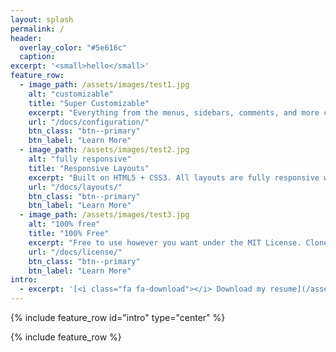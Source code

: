 ```yaml
---
layout: splash
permalink: /
header:
  overlay_color: "#5e616c"
  caption:
excerpt: '<small>hello</small>'
feature_row:
  - image_path: /assets/images/test1.jpg
    alt: "customizable"
    title: "Super Customizable"
    excerpt: "Everything from the menus, sidebars, comments, and more can be configured or set with YAML Front Matter."
    url: "/docs/configuration/"
    btn_class: "btn--primary"
    btn_label: "Learn More"
  - image_path: /assets/images/test2.jpg
    alt: "fully responsive"
    title: "Responsive Layouts"
    excerpt: "Built on HTML5 + CSS3. All layouts are fully responsive with helpers to augment your content."
    url: "/docs/layouts/"
    btn_class: "btn--primary"
    btn_label: "Learn More"
  - image_path: /assets/images/test3.jpg
    alt: "100% free"
    title: "100% Free"
    excerpt: "Free to use however you want under the MIT License. Clone it, fork it, customize it, whatever!"
    url: "/docs/license/"
    btn_class: "btn--primary"
    btn_label: "Learn More"
intro:
  - excerpt: '[<i class="fa fa-download"></i> Download my resume](/assets/files/resume.pdf){: .btn .btn--info}'
---
```


{% include feature_row id="intro" type="center" %}

{% include feature_row %}
